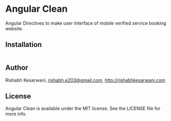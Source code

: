 # Angular Clean #
Angular Directives to make user interface of mobile verified service booking website.

## Installation ##
```yarn add angular-clean
```

## Author ##
Rishabh Kesarwani, rishabh.e203@gmail.com, http://rishabhkesarwani.com

## License ##
Angular Clean is available under the MIT license. See the LICENSE file for more info.
